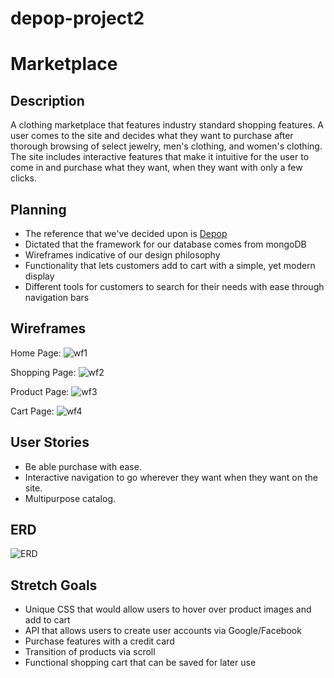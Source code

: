 # depop-project2
# Marketplace 

## Description

A clothing marketplace that features industry standard shopping features. A user comes to the site and decides what they want to purchase after thorough browsing of select jewelry, men's clothing, and women's clothing. The site includes interactive features that make it intuitive for the user to come in and purchase what they want, when they want with only a few clicks.

## Planning
- The reference that we've decided upon is [Depop](http://www.depop.com/)
- Dictated that the framework for our database comes from mongoDB
- Wireframes indicative of our design philosophy
- Functionality that lets customers add to cart with a simple, yet modern display
- Different tools for customers to search for their needs with ease through navigation bars

## Wireframes

Home Page:
![wf1](https://cdn.discordapp.com/attachments/968255239947956247/968500489681522709/Home_Page.png)

Shopping Page:
![wf2](https://cdn.discordapp.com/attachments/968255239947956247/968500488804904980/Shopping_Page.png)

Product Page:
![wf3](https://cdn.discordapp.com/attachments/968255239947956247/968500489379516537/Product_Page.png)

Cart Page:
![wf4](https://cdn.discordapp.com/attachments/968255239947956247/968500489010442320/Cart_Page.png)


## User Stories
- Be able purchase with ease.
- Interactive navigation to go wherever they want when they want on the site.
- Multipurpose catalog.

## ERD
![ERD](https://cdn.discordapp.com/attachments/968255770472890448/968575713584230500/ERD.png)

## Stretch Goals 
- Unique CSS that would allow users to hover over product images and add to cart
- API that allows users to create user accounts via Google/Facebook
- Purchase features with a credit card
- Transition of products via scroll
- Functional shopping cart that can be saved for later use

